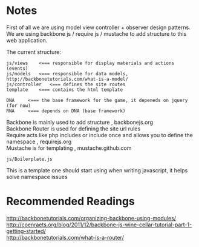 Notes
=====
First of all we are using model view controller + observer design patterns.<br>
We are using backbone js / require js / mustache to add structure to this web application.

The current structure:

	js/views	<=== responsible for display materials and actions (events)
	js/models 	<=== responsible for data models, http://backbonetutorials.com/what-is-a-model/
	js/controller 	<=== defines the site routes
	template 	<=== contains the html template
	
	DNA		<=== the base framework for the game, it depeneds on jquery (for now)
	RNA		<=== depends on DNA (base framework)


Backbone is mainly used to add structure , backbonejs.org <br>
Backbone Router is used for defining the site url rules<br>
Require acts like php includes or include once and allows you to define the namespace , requirejs.org<br> 
Mustache is for templating , mustache.github.com<br>

	js/Boilerplate.js

This is a template one should start using when writing javascript, it helps solve namespace issues

Recommended Readings
=====
http://backbonetutorials.com/organizing-backbone-using-modules/ <br>
http://coenraets.org/blog/2011/12/backbone-js-wine-cellar-tutorial-part-1-getting-started/ <br>
http://backbonetutorials.com/what-is-a-router/ <br>
